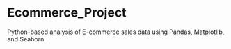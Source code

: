 # Ecommerce_Project
Python-based analysis of E-commerce sales data using Pandas, Matplotlib, and Seaborn.
